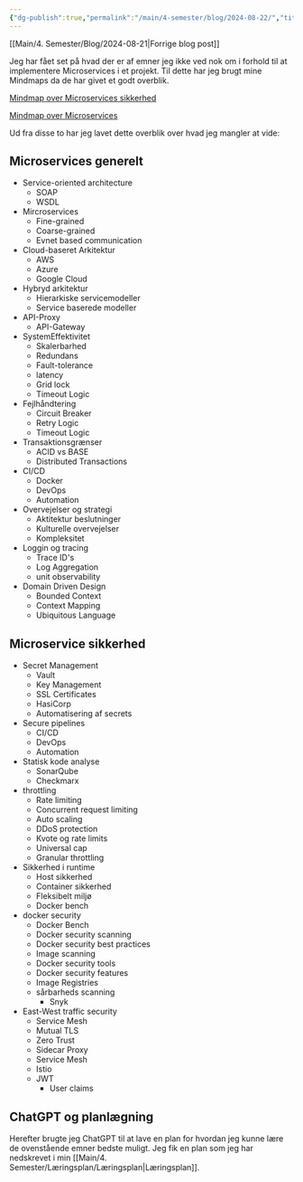 ```yaml
---
{"dg-publish":true,"permalink":"/main/4-semester/blog/2024-08-22/","title":"Ons. d. 21. Aug","hide":true,"tags":["Systemudvikling","Projektarbejde","Programmering","Microservices"],"created":"2024-08-22T11:08:22.460+02:00"}
---
```



[[Main/4. Semester/Blog/2024-08-21\|Forrige blog post]]

Jeg har fået set på hvad der er af emner jeg ikke ved nok om i forhold til at
implementere Microservices i et projekt. Til dette har jeg brugt mine Mindmaps
da de har  givet et godt overblik.

[Mindmap over Microservices sikkerhed](https://www.mindmeister.com/app/map/3399984921?t=Yl16zf8nr5)

[Mindmap over Microservices](https://www.mindmeister.com/app/map/3396691661?fullscreen=1&v=public)

Ud fra disse to har jeg lavet dette overblik over hvad jeg mangler at vide:

## Microservices generelt

- Service-oriented architecture
  - SOAP
  - WSDL
- Mircroservices
  - Fine-grained
  - Coarse-grained
  - Evnet based communication
- Cloud-baseret Arkitektur
  - AWS
  - Azure
  - Google Cloud
- Hybryd arkitektur
  - Hierarkiske servicemodeller
  - Service baserede modeller
- API-Proxy
  - API-Gateway
- SystemEffektivitet
  - Skalerbarhed
  - Redundans
  - Fault-tolerance
  - latency
  - Grid lock
  - Timeout Logic
- Fejlhåndtering
  - Circuit Breaker
  - Retry Logic
  - Timeout Logic
- Transaktionsgrænser
  - ACID vs BASE
  - Distributed Transactions
- CI/CD
  - Docker
  - DevOps
  - Automation
- Overvejelser og strategi
  - Aktitektur beslutninger
  - Kulturelle overvejelser
  - Kompleksitet
- Loggin og tracing
  - Trace ID's
  - Log Aggregation
  - unit observability
- Domain Driven Design
  - Bounded Context
  - Context Mapping
  - Ubiquitous Language

## Microservice sikkerhed

- Secret Management
  - Vault
  - Key Management
  - SSL Certificates
  - HasiCorp
  - Automatisering af secrets
- Secure pipelines
  - CI/CD
  - DevOps
  - Automation
- Statisk kode analyse
  - SonarQube
  - Checkmarx
- throttling
  - Rate limiting
  - Concurrent request limiting
  - Auto scaling
  - DDoS protection
  - Kvote og rate limits
  - Universal cap
  - Granular throttling
- Sikkerhed i runtime
  - Host sikkerhed
  - Container sikkerhed
  - Fleksibelt miljø
  - Docker bench
- docker security
  - Docker Bench
  - Docker security scanning
  - Docker security best practices
  - Image scanning
  - Docker security tools
  - Docker security features
  - Image Registries
  - sårbarheds scanning
    - Snyk
- East-West traffic security
  - Service Mesh
  - Mutual TLS
  - Zero Trust
  - Sidecar Proxy
  - Service Mesh
  - Istio
  - JWT
    - User claims

## ChatGPT og planlægning

Herefter brugte jeg ChatGPT til at lave en plan for hvordan jeg kunne lære de
ovenstående emner bedste muligt. Jeg fik en plan som jeg har nedskrevet i min
[[Main/4. Semester/Læringsplan/Læringsplan\|Læringsplan]].
